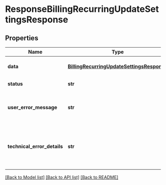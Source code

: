 # ResponseBillingRecurringUpdateSettingsResponse

## Properties
Name | Type | Description | Notes
------------ | ------------- | ------------- | -------------
**data** | [**BillingRecurringUpdateSettingsResponse**](BillingRecurringUpdateSettingsResponse.md) | API specific response data | [optional] 
**status** | **str** | Response status | [optional] 
**user_error_message** | **str** | Error message, in a user readable format | [optional] 
**technical_error_details** | **str** | Technical error details, let us know if you received this. | [optional] 

[[Back to Model list]](../README.md#documentation-for-models) [[Back to API list]](../README.md#documentation-for-api-endpoints) [[Back to README]](../README.md)


